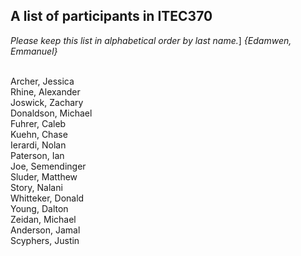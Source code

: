 A list of participants in ITEC370
---------------------------------
*Please keep this list in alphabetical order by last name.*]
*{Edamwen, Emmanuel}*


<br/>Archer, Jessica
<br/>Rhine, Alexander
<br/>Joswick, Zachary
<br/>Donaldson, Michael
<br/>Fuhrer, Caleb
<br/>Kuehn, Chase
<br/>Ierardi, Nolan
<br/>Paterson, Ian
<br/>Joe, Semendinger
<br/>Sluder, Matthew
<br/>Story, Nalani
<br/>Whitteker, Donald
<br/>Young, Dalton
<br/>Zeidan, Michael
<br/>Anderson, Jamal
<br/>Scyphers, Justin


